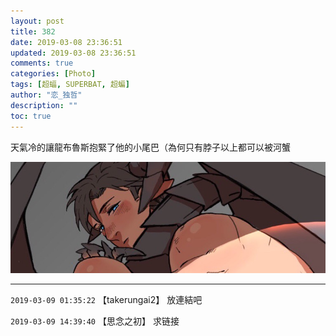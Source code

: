 ```yaml
---
layout: post
title: 382
date: 2019-03-08 23:36:51
updated: 2019-03-08 23:36:51
comments: true
categories: [Photo]
tags: [超蝠, SUPERBAT, 超蝙]
author: "恋_独哲"
description: ""
toc: true
---
```


<p>天氣冷的讓龍布魯斯抱緊了他的小尾巴（為何只有脖子以上都可以被河蟹</p>

![](https://raw.githubusercontent.com/alicewish/maple50821/master/img_YW5MWVN1NEpoZFhzaThPU2xQelZraHhXZ1FRNUpuZFFtMzBkWVVaSXA5S1B6WVcxdnZSWFJRPT0.jpg)

---

`2019-03-09 01:35:22` 【takerungai2】 放連結吧

`2019-03-09 14:39:40` 【思念之初】 求链接
